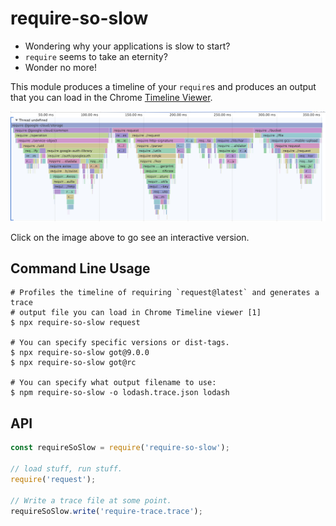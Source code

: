 
# require-so-slow

* Wondering why your applications is slow to start?
* `require` seems to take an eternity?
* Wonder no more!

This module produces a timeline of your `require`s and produces an output
that you can load in the Chrome [Timeline Viewer][].

[![Trace Viewer](doc/trace.png)](https://chromedevtools.github.io/timeline-viewer/?loadTimelineFromURL=https://storage.googleapis.com/devtools-trace-public-bucket/painstaking-economic-purple-impolite-deadpan-Wolverine)

Click on the image above to go see an interactive version.

## Command Line Usage

```shell
# Profiles the timeline of requiring `request@latest` and generates a trace
# output file you can load in Chrome Timeline viewer [1]
$ npx require-so-slow request

# You can specify specific versions or dist-tags.
$ npx require-so-slow got@9.0.0
$ npx require-so-slow got@rc

# You can specify what output filename to use:
$ npm require-so-slow -o lodash.trace.json lodash
```


## API

```js
const requireSoSlow = require('require-so-slow');

// load stuff, run stuff.
require('request');

// Write a trace file at some point.
requireSoSlow.write('require-trace.trace');
```

[Timeline Viewer]: https://chromedevtools.github.io/timeline-viewer/
